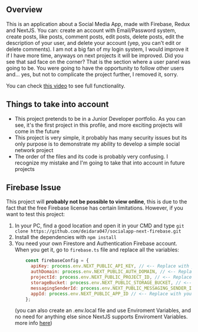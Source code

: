 ## Overview
This is an application about a Social Media App, made with Firebase, Redux and NextJS. You can: create an account with Email/Password system, create posts, like posts, comment posts, edit posts, delete posts, edit the description of your user, and delete your account (yep, you can't edit or delete comments). I am not a big fan of my login system, I would improve it if I have more time, anyways on next projects it will be improved. Did you see that sad face on the corner? That is the section where a user panel was going to be. You were going to have the opportunity to follow other users and... yes, but not to complicate the project further, I removed it, sorry.

You can check [this video](https://www.youtube.com/watch?v=hsFe38Lji_Y) to see full functionality.

## Things to take into account
- This project pretends to be in a Junior Developer portfolio. As you can see, it's the first project in this profile, and more exciting projects will come in the future
- This project is very simple, it probably has many security issues but its only purpose is to demonstrate my ability to develop a simple social network project
- The order of the files and its code is probably very confusing. I recognize my mistake and I'm going to take that into account in future projects
## Firebase Issue
This project will **probably not be possible to view online**, this is due to the fact that the free Firebase license has certain limitations. However, if you want to test this project:
1. In your PC, find a good location and open it in your CMD and type `git clone https://github.com/deidara047/socialapp-next-firebase.git`
2. Install the dependencies with `npm install`
3. You need your own Firestore and Authentication Firebase account. When you get it, go to `firebase.ts` file and replace all the variables:
    ```js
        const firebaseConfig = {
          apiKey: process.env.NEXT_PUBLIC_API_KEY, // <-- Replace with your Firebase Account data
          authDomain: process.env.NEXT_PUBLIC_AUTH_DOMAIN, // <-- Replace with your Firebase Account data
          projectId: process.env.NEXT_PUBLIC_PROJECT_ID, // <-- Replace with your Firebase Account data
          storageBucket: process.env.NEXT_PUBLIC_STORAGE_BUCKET, // <-- Replace with your Firebase Account data
          messagingSenderId: process.env.NEXT_PUBLIC_MESSAGING_SENDER_ID, // <-- Replace with your Firebase Account data
          appId: process.env.NEXT_PUBLIC_APP_ID // <-- Replace with your Firebase Account data
        };
    ```
    (you can also create an .env.local file and use Enviroment Variables, and no need for anything else since NextJS supports Enviroment Variables. more info [here](https://nextjs.org/docs/basic-features/environment-variables))
    
